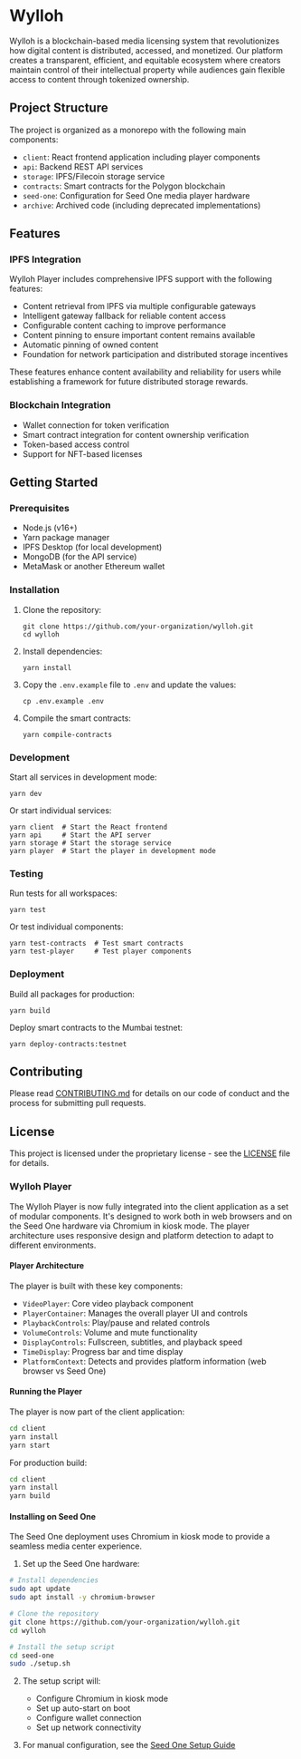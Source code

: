 # Wylloh

Wylloh is a blockchain-based media licensing system that revolutionizes how digital content is distributed, accessed, and monetized. Our platform creates a transparent, efficient, and equitable ecosystem where creators maintain control of their intellectual property while audiences gain flexible access to content through tokenized ownership.

## Project Structure

The project is organized as a monorepo with the following main components:

- `client`: React frontend application including player components
- `api`: Backend REST API services
- `storage`: IPFS/Filecoin storage service
- `contracts`: Smart contracts for the Polygon blockchain
- `seed-one`: Configuration for Seed One media player hardware
- `archive`: Archived code (including deprecated implementations)

## Features

### IPFS Integration

Wylloh Player includes comprehensive IPFS support with the following features:

- Content retrieval from IPFS via multiple configurable gateways
- Intelligent gateway fallback for reliable content access
- Configurable content caching to improve performance
- Content pinning to ensure important content remains available
- Automatic pinning of owned content
- Foundation for network participation and distributed storage incentives

These features enhance content availability and reliability for users while establishing a framework for future distributed storage rewards.

### Blockchain Integration

- Wallet connection for token verification
- Smart contract integration for content ownership verification
- Token-based access control
- Support for NFT-based licenses

## Getting Started

### Prerequisites

- Node.js (v16+)
- Yarn package manager
- IPFS Desktop (for local development)
- MongoDB (for the API service)
- MetaMask or another Ethereum wallet

### Installation

1. Clone the repository:
   ```
   git clone https://github.com/your-organization/wylloh.git
   cd wylloh
   ```

2. Install dependencies:
   ```
   yarn install
   ```

3. Copy the `.env.example` file to `.env` and update the values:
   ```
   cp .env.example .env
   ```

4. Compile the smart contracts:
   ```
   yarn compile-contracts
   ```

### Development

Start all services in development mode:

```
yarn dev
```

Or start individual services:

```
yarn client  # Start the React frontend
yarn api     # Start the API server
yarn storage # Start the storage service
yarn player  # Start the player in development mode
```

### Testing

Run tests for all workspaces:

```
yarn test
```

Or test individual components:

```
yarn test-contracts  # Test smart contracts
yarn test-player     # Test player components
```

### Deployment

Build all packages for production:

```
yarn build
```

Deploy smart contracts to the Mumbai testnet:

```
yarn deploy-contracts:testnet
```

## Contributing

Please read [CONTRIBUTING.md](CONTRIBUTING.md) for details on our code of conduct and the process for submitting pull requests.

## License

This project is licensed under the proprietary license - see the [LICENSE](LICENSE) file for details.

### Wylloh Player

The Wylloh Player is now fully integrated into the client application as a set of modular components. It's designed to work both in web browsers and on the Seed One hardware via Chromium in kiosk mode. The player architecture uses responsive design and platform detection to adapt to different environments.

#### Player Architecture

The player is built with these key components:

- `VideoPlayer`: Core video playback component
- `PlayerContainer`: Manages the overall player UI and controls
- `PlaybackControls`: Play/pause and related controls
- `VolumeControls`: Volume and mute functionality
- `DisplayControls`: Fullscreen, subtitles, and playback speed
- `TimeDisplay`: Progress bar and time display
- `PlatformContext`: Detects and provides platform information (web browser vs Seed One)

#### Running the Player

The player is now part of the client application:

```bash
cd client
yarn install
yarn start
```

For production build:
```bash
cd client
yarn install
yarn build
```

#### Installing on Seed One

The Seed One deployment uses Chromium in kiosk mode to provide a seamless media center experience.

1. Set up the Seed One hardware:
```bash
# Install dependencies
sudo apt update
sudo apt install -y chromium-browser

# Clone the repository
git clone https://github.com/your-organization/wylloh.git
cd wylloh

# Install the setup script
cd seed-one
sudo ./setup.sh
```

2. The setup script will:
   - Configure Chromium in kiosk mode
   - Set up auto-start on boot
   - Configure wallet connection
   - Set up network connectivity

3. For manual configuration, see the [Seed One Setup Guide](seed-one/README.md)